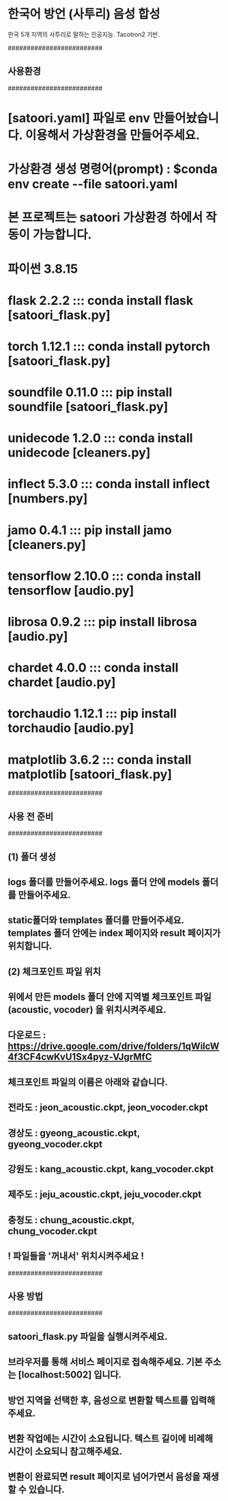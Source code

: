 # 한국어 방언 (사투리) 음성 합성

한국 5개 지역의 사투리로 말하는 인공지능. Tacotron2 기반.

#########################
##      사용환경        ##
#########################

# [satoori.yaml] 파일로 env 만들어놨습니다. 이용해서 가상환경을 만들어주세요.
# 가상환경 생성 명령어(prompt) : $conda env create --file satoori.yaml
# 본 프로젝트는 satoori 가상환경 하에서 작동이 가능합니다.

# 파이썬 3.8.15
# flask 2.2.2 ::: conda install flask            [satoori_flask.py]
# torch 1.12.1 ::: conda install pytorch         [satoori_flask.py]
# soundfile 0.11.0 ::: pip install soundfile     [satoori_flask.py]
# unidecode 1.2.0 ::: conda install unidecode    [cleaners.py]
# inflect 5.3.0 ::: conda install inflect        [numbers.py]
# jamo 0.4.1 ::: pip install jamo                [cleaners.py]
# tensorflow 2.10.0 ::: conda install tensorflow [audio.py]
# librosa 0.9.2 ::: pip install librosa          [audio.py]
# chardet 4.0.0 ::: conda install chardet        [audio.py]
# torchaudio 1.12.1 ::: pip install torchaudio   [audio.py]
# matplotlib 3.6.2 ::: conda install matplotlib  [satoori_flask.py]


#########################
##    사용 전 준비      ##
#########################

## (1) 폴더 생성
## logs 폴더를 만들어주세요. logs 폴더 안에 models 폴더를 만들어주세요.
## static폴더와 templates 폴더를 만들어주세요. templates 폴더 안에는 index 페이지와 result 페이지가 위치합니다.

## (2) 체크포인트 파일 위치
## 위에서 만든 models 폴더 안에 지역별 체크포인트 파일 (acoustic, vocoder) 을 위치시켜주세요.
## 다운로드 : https://drive.google.com/drive/folders/1qWilcW4f3CF4cwKvU1Sx4pyz-VJgrMfC
## 체크포인트 파일의 이름은 아래와 같습니다.
## 전라도 : jeon_acoustic.ckpt, jeon_vocoder.ckpt
## 경상도 : gyeong_acoustic.ckpt, gyeong_vocoder.ckpt
## 강원도 : kang_acoustic.ckpt, kang_vocoder.ckpt
## 제주도 : jeju_acoustic.ckpt, jeju_vocoder.ckpt
## 충청도 : chung_acoustic.ckpt, chung_vocoder.ckpt
## ! 파일들을 '꺼내서' 위치시켜주세요 !


#########################
##      사용 방법       ##
#########################

## satoori_flask.py 파일을 실행시켜주세요.
## 브라우저를 통해 서비스 페이지로 접속해주세요. 기본 주소는 [localhost:5002] 입니다.
## 방언 지역을 선택한 후, 음성으로 변환할 텍스트를 입력해주세요.
## 변환 작업에는 시간이 소요됩니다. 텍스트 길이에 비례해 시간이 소요되니 참고해주세요.
## 변환이 완료되면 result 페이지로 넘어가면서 음성을 재생할 수 있습니다.